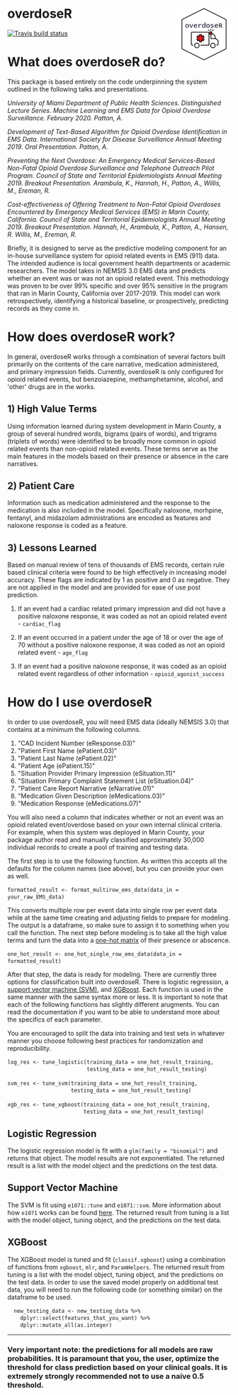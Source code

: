 # overdoseR <img src="man/figures/logo.png" align="right" />
  
  <!-- badges: start -->
  [![Travis build status](https://travis-ci.org/anpatton/overdoseR.svg?branch=master)](https://travis-ci.org/anpatton/overdoseR)
  <!-- badges: end -->



# What does overdoseR do?

This package is based entirely on the code underpinning the system outlined in the following talks and presentations.

*University of Miami Department of Public Health Sciences. Distinguished Lecture Series. Machine Learning and EMS Data for Opioid Overdose Surveillance. February 2020. Patton, A.*

*Development of Text-Based Algorithm for Opioid Overdose Identification in EMS Data. International Society for Disease Surveillance Annual Meeting 2019. Oral Presentation. Patton, A.*

*Preventing the Next Overdose: An Emergency Medical Services-Based Non-Fatal Opioid Overdose Surveillance and Telephone Outreach Pilot Program. Council of State and Territorial Epidemiologists Annual Meeting 2019. Breakout Presentation. Arambula, K., Hannah, H., Patton, A., Willis, M., Ereman, R.*

*Cost-effectiveness of Offering Treatment to Non-Fatal Opioid Overdoses Encountered by Emergency Medical Services (EMS) in Marin County, California. Council of State and Territorial Epidemiologists Annual Meeting 2019. Breakout Presentation. Hannah, H., Arambula, K., Patton, A., Hansen, R. Willis, M., Ereman, R.*

Briefly, it is designed to serve as the predictive modeling component for an in-house surveillance system for opioid related events in EMS (911) data. The intended audience is local government health departments or academic researchers. The model takes in NEMSIS 3.0 EMS data and predicts whether an event was or was not an opioid related event. This methodology was proven to be over 99% specific and over 95% sensitive in the program that ran in Marin County, California over 2017-2019. This model can work retrospectively, identifying a historical baseline, or prospectively, predicting records as they come in. 

# How does overdoseR work?

In general, overdoseR works through a combination of several factors built primarily on the contents of the care narrative, medication administered, and primary impression fields. Currently, overdoseR is only configured for opioid related events, but benzoiazepine, methamphetamine, alcohol, and 'other' drugs are in the works.

## 1) High Value Terms 

Using information learned during system development in Marin County, a group of several hundred words, bigrams (pairs of words), and trigrams (triplets of words) were identified to be broadly more common in opioid related events than non-opioid related events. These terms serve as the main features in the models based on their presence or absence in the care narratives.

## 2) Patient Care

Information such as medication administered and the response to the medication is also included in the model. Specifically naloxone, morhpine, fentanyl, and midazolam administrations are encoded as features and naloxone response is coded as a feature.

## 3) Lessons Learned

Based on manual review of tens of thousands of EMS records, certain rule based clinical criteria were found to be high effectively in increasing model accuracy. These flags are indicated by 1 as positive and 0 as negative. They are not applied in the model and are provided for ease of use post prediction.

1. If an event had a cardiac related primary impression and did not have a positive naloxone response, it was coded as not an opioid related event - `cardiac_flag`

1.	If an event occurred in a patient under the age of 18 or over the age of 70 without a positive naloxone response, it was coded as not an opioid related event - `age_flag`

1.	If an event had a positive naloxone response, it was coded as an opioid related event regardless of other information - `opioid_agonist_success`

# How do I use overdoseR

In order to use overdoseR, you will need EMS data (ideally NEMSIS 3.0) that contains at a minimum the following columns.

1. "CAD Incident Number (eResponse.03)"
1. "Patient First Name (ePatient.03)"
1. "Patient Last Name (ePatient.02)"
1. "Patient Age (ePatient.15)"
1. "Situation Provider Primary Impression (eSituation.11)"
1. "Situation Primary Complaint Statement List (eSituation.04)"
1. "Patient Care Report Narrative (eNarrative.01)"
1. "Medication Given Description (eMedications.03)"
1. "Medication Response (eMedications.07)"

You will also need a column that indicates whether or not an event was an opioid related event/overdose based on your own internal clinical criteria. For example, when this system was deployed in Marin County, your package author read and manually classified approximately 30,000 individual records to create a pool of training and testing data.

The first step is to use the following function. As written this accepts all the defaults for the column names (see above), but you can provide your own as well.

```{r, echo = TRUE, eval = FALSE}
formatted_result <- format_multirow_ems_data(data_in = your_raw_EMS_data)
```

This converts multiple row per event data into single row per event data while at the same time creating and adjusting fields to prepare for modeling. The output is a dataframe, so make sure to assign it to something when you call the function. The next step before modeling is to take all the high value terms and turn the data into a [one-hot matrix](https://hackernoon.com/what-is-one-hot-encoding-why-and-when-do-you-have-to-use-it-e3c6186d008f) of their presence or abscence.

```{r, echo = TRUE, eval = FALSE}
one_hot_result <- one_hot_single_row_ems_data(data_in = formatted_result)
```

After that step, the data is ready for modeling. There are currently three options for classification built into overdoseR. There is logistic regression, a [support vector machine (SVM)](https://en.wikipedia.org/wiki/Support_vector_machine), and [XGBoost](https://xgboost.ai/about). Each function is used in the same manner with the same syntax more or less. It is important to note that each of the following functions has slightly different arugments. You can read the documentation if you want to be able to understand more about the specifics of each parameter.

You are encouraged to split the data into training and test sets in whatever manner you choose following best practices for randomization and reproducibility. 

```{r, echo = TRUE, eval = FALSE}
log_res <- tune_logistic(training_data = one_hot_result_training,
                         testing_data = one_hot_result_testing)

svm_res <- tune_svm(training_data = one_hot_result_training,
                    testing_data = one_hot_result_testing)

xgb_res <- tune_xgboost(training_data = one_hot_result_training,
                        testing_data = one_hot_result_testing)
```

## Logistic Regression

The logistic regression model is fit with a `glm(family = "binomial")` and returns that object. The model results are not exponentiated. The returned result is a list with the model object and the predictions on the test data.

## Support Vector Machine

The SVM is fit using `e1071::tune` and `e1071::svm`. More information about how `e1071` works can be found [here](https://cran.r-project.org/web/packages/e1071/index.html). The returned result from tuning is a list with the model object, tuning object, and the predictions on the test data.

## XGBoost

The XGBoost model is tuned and fit (`classif.xgboost`) using a combination of functions from `xgboost`, `mlr`, and `ParamHelpers`. The returned result from tuning is a list with the model object, tuning object, and the predictions on the test data. In order to use the saved model properly on additional test data, you will need to run the following code (or something similar) on the dataframe to be used. 

```{r, eval = FALSE, echo = TRUE}
  new_testing_data <- new_testing_data %>%
    dplyr::select(features_that_you_want) %>%
    dplyr::mutate_all(as.integer)
```
______________________________________________________________________________________________

### Very important note: the predictions for all models are raw probabilities. It is paramount that you, the user, optimize the threshold for class prediction based on your clinical goals. It is extremely strongly recommended not to use a naive 0.5 threshold. 
